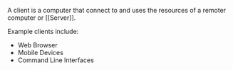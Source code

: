 A client is a computer that connect to and uses the resources of a remoter computer or [[Server]].

Example clients include:
* Web Browser
* Mobile Devices
* Command Line Interfaces 